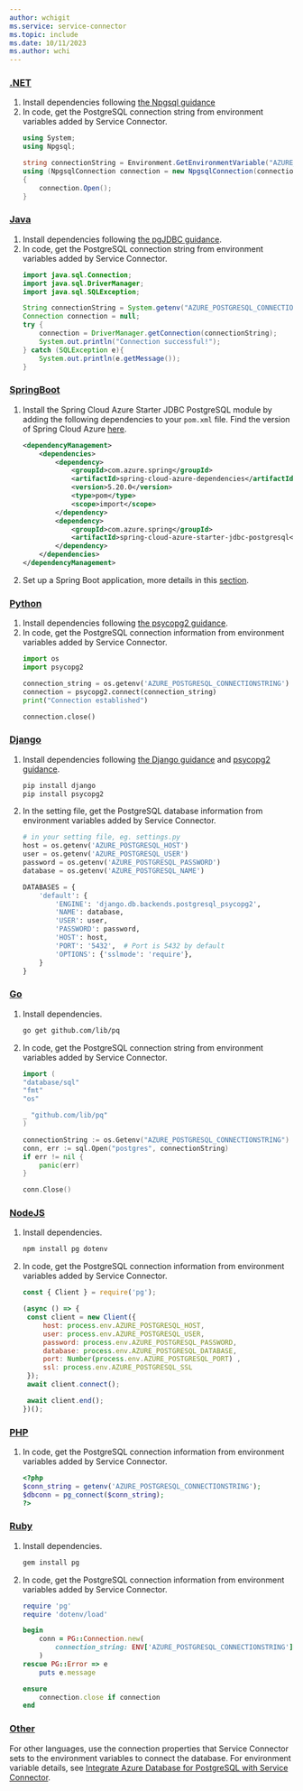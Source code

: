 ```yaml
---
author: wchigit
ms.service: service-connector
ms.topic: include
ms.date: 10/11/2023
ms.author: wchi
---
```


### [.NET](#tab/dotnet)

1. Install dependencies following [the Npgsql guidance](https://www.npgsql.org/doc/installation.html)
1. In code, get the PostgreSQL connection string from environment variables added by Service Connector.
    ```csharp
    using System;
    using Npgsql;
   
    string connectionString = Environment.GetEnvironmentVariable("AZURE_POSTGRESQL_CONNECTIONSTRING");
    using (NpgsqlConnection connection = new NpgsqlConnection(connectionString))
    {
        connection.Open();
    }
    ```

### [Java](#tab/java)

1. Install dependencies following [the pgJDBC guidance](https://jdbc.postgresql.org/documentation/).
1. In code, get the PostgreSQL connection string from environment variables added by Service Connector.
    ```java
    import java.sql.Connection;
    import java.sql.DriverManager;
    import java.sql.SQLException;

    String connectionString = System.getenv("AZURE_POSTGRESQL_CONNECTIONSTRING");
    Connection connection = null;
    try {
        connection = DriverManager.getConnection(connectionString);
        System.out.println("Connection successful!");
    } catch (SQLException e){
        System.out.println(e.getMessage());
    }
   ```

### [SpringBoot](#tab/springBoot)

1. Install the Spring Cloud Azure Starter JDBC PostgreSQL module by adding the following dependencies to your `pom.xml` file. Find the version of Spring Cloud Azure [here](https://github.com/Azure/azure-sdk-for-java/wiki/Spring-Versions-Mapping#which-version-of-spring-cloud-azure-should-i-use).
    ```xml
    <dependencyManagement>
        <dependencies>
            <dependency>
                <groupId>com.azure.spring</groupId>
                <artifactId>spring-cloud-azure-dependencies</artifactId>
                <version>5.20.0</version>
                <type>pom</type>
                <scope>import</scope>
            </dependency>
            <dependency>
                <groupId>com.azure.spring</groupId>
                <artifactId>spring-cloud-azure-starter-jdbc-postgresql</artifactId>
            </dependency>
        </dependencies>
    </dependencyManagement>
    ```
1. Set up a Spring Boot application, more details in this [section](/azure/developer/java/spring-framework/configure-spring-data-jpa-with-azure-postgresql?tabs=password%2Cservice-connector).

### [Python](#tab/python)

1. Install dependencies following [the psycopg2 guidance](https://pypi.org/project/psycopg2/).
1. In code, get the PostgreSQL connection information from environment variables added by Service Connector.
   ```python
   import os
   import psycopg2
   
   connection_string = os.getenv('AZURE_POSTGRESQL_CONNECTIONSTRING')
   connection = psycopg2.connect(connection_string)
   print("Connection established")
   
   connection.close()
   ```

### [Django](#tab/django)

1. Install dependencies following [the Django guidance](https://docs.djangoproject.com/en/4.2/topics/install/) and [psycopg2 guidance](https://pypi.org/project/psycopg2/).
   ```bash
   pip install django
   pip install psycopg2
   ```
1. In the setting file, get the PostgreSQL database information from environment variables added by Service Connector.
   ```python
   # in your setting file, eg. settings.py
   host = os.getenv('AZURE_POSTGRESQL_HOST')
   user = os.getenv('AZURE_POSTGRESQL_USER')
   password = os.getenv('AZURE_POSTGRESQL_PASSWORD')
   database = os.getenv('AZURE_POSTGRESQL_NAME')
   
   DATABASES = {
       'default': {
           'ENGINE': 'django.db.backends.postgresql_psycopg2',
           'NAME': database,
           'USER': user,
           'PASSWORD': password,
           'HOST': host,
           'PORT': '5432',  # Port is 5432 by default 
           'OPTIONS': {'sslmode': 'require'},
       }
   }
   ```

### [Go](#tab/go)

1. Install dependencies.
    ```bash
    go get github.com/lib/pq
    ```
1. In code, get the PostgreSQL connection string from environment variables added by Service Connector.
    ```go
    import (
    "database/sql"
    "fmt"
    "os"

	_ "github.com/lib/pq"
    )

    connectionString := os.Getenv("AZURE_POSTGRESQL_CONNECTIONSTRING")
    conn, err := sql.Open("postgres", connectionString)
	if err != nil {
		panic(err)
	}

	conn.Close()
    ```

### [NodeJS](#tab/nodejs)

1. Install dependencies.
    ```bash
    npm install pg dotenv
    ```
1. In code, get the PostgreSQL connection information from environment variables added by Service Connector.
   ```javascript
   const { Client } = require('pg');
   
   (async () => {
    const client = new Client({
        host: process.env.AZURE_POSTGRESQL_HOST,
        user: process.env.AZURE_POSTGRESQL_USER,
        password: process.env.AZURE_POSTGRESQL_PASSWORD,
        database: process.env.AZURE_POSTGRESQL_DATABASE,
        port: Number(process.env.AZURE_POSTGRESQL_PORT) ,
        ssl: process.env.AZURE_POSTGRESQL_SSL
    });
    await client.connect();

    await client.end();
   })();
   ```

### [PHP](#tab/php)

1. In code, get the PostgreSQL connection information from environment variables added by Service Connector.
    ```php
    <?php
    $conn_string = getenv('AZURE_POSTGRESQL_CONNECTIONSTRING');
    $dbconn = pg_connect($conn_string);
    ?>
    ```

### [Ruby](#tab/ruby)

1. Install dependencies.
   ```bash
   gem install pg
   ```
1. In code, get the PostgreSQL connection information from environment variables added by Service Connector.
    ```ruby
    require 'pg'
    require 'dotenv/load'

    begin
        conn = PG::Connection.new(
            connection_string: ENV['AZURE_POSTGRESQL_CONNECTIONSTRING'],
        )
    rescue PG::Error => e
        puts e.message

    ensure
        connection.close if connection
    end
    ```

### [Other](#tab/none)
For other languages, use the connection properties that Service Connector sets to the environment variables to connect the database. For environment variable details, see [Integrate Azure Database for PostgreSQL with Service Connector](../how-to-integrate-postgres.md).
